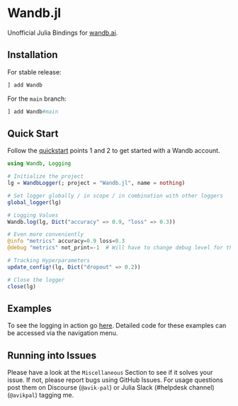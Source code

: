 # Wandb.jl

Unofficial Julia Bindings for [wandb.ai](https://wandb.ai).

## Installation

For stable release:

```julia
] add Wandb
```

For the `main` branch:

```julia
] add Wandb#main
```

## Quick Start

Follow the [quickstart](https://docs.wandb.ai/quickstart) points 1 and 2 to get started with a Wandb account.

```julia
using Wandb, Logging

# Initialize the project
lg = WandbLogger(; project = "Wandb.jl", name = nothing)

# Set logger globally / in scope / in combination with other loggers
global_logger(lg)

# Logging Values
Wandb.log(lg, Dict("accuracy" => 0.9, "loss" => 0.3))

# Even more conveniently
@info "metrics" accuracy=0.9 loss=0.3
@debug "metrics" not_print=-1  # Will have to change debug level for this to be logged

# Tracking Hyperparameters
update_config!(lg, Dict("dropout" => 0.2))

# Close the logger
close(lg)
```

## Examples

To see the logging in action go [here](https://wandb.ai/avikpal/Wandb.jl). Detailed code
for these examples can be accessed via the navigation menu.

## Running into Issues

Please have a look at the `Miscellaneous` Section to see if it solves your issue. If not,
please report bugs using GitHub Issues. For usage questions post them on Discourse
(`@avik-pal`) or Julia Slack (#helpdesk channel) (`@avikpal`) tagging me.
